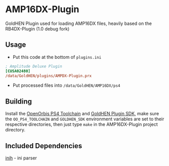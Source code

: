# AMP16DX-Plugin
GoldHEN Plugin used for loading AMP16DX files, heavily based on the RB4DX-Plugin (1.0 debug fork)

## Usage

* Put this code at the bottom of `plugins.ini`
```ini
; Amplitude Deluxe Plugin
[CUSA02480]
/data/GoldHEN/plugins/AMPDX-Plugin.prx
```

* Put processed files into `/data/GoldHEN/AMP16DX/ps4`


## Building

Install the [OpenOrbis PS4 Toolchain](https://github.com/OpenOrbis/OpenOrbis-PS4-Toolchain) and [GoldHEN Plugin SDK](https://github.com/GoldHEN/GoldHEN_Plugins_SDK), make sure the `OO_PS4_TOOLCHAIN` and `GOLDHEN_SDK` environment variables are set to their respective directories, then just type `make` in the AMP16DX-Plugin project directory.

## Included Dependencies

[inih](https://github.com/benhoyt/inih) - ini parser
